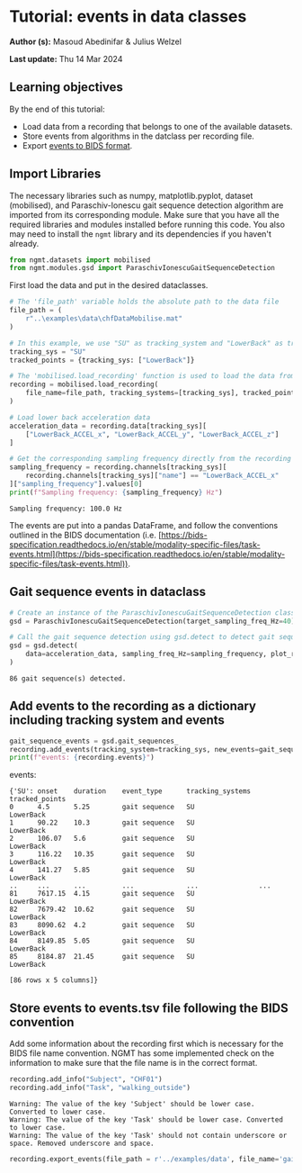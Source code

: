 # Tutorial: events in data classes

**Author (s):** Masoud Abedinifar & Julius Welzel

**Last update:** Thu 14 Mar 2024

## Learning objectives
By the end of this tutorial:

- Load data from a recording that belongs to one of the available datasets.
- Store events from algorithms in the datclass per recording file.
- Export [events to BIDS format](https://bids-specification.readthedocs.io/en/stable/modality-specific-files/task-events.html).

## Import Libraries
The necessary libraries such as numpy, matplotlib.pyplot, dataset (mobilised), and Paraschiv-Ionescu gait sequence detection algorithm are imported from its corresponding module. Make sure that you have all the required libraries and modules installed before running this code. You also may need to install the `ngmt` library and its dependencies if you haven't already.


```python
from ngmt.datasets import mobilised
from ngmt.modules.gsd import ParaschivIonescuGaitSequenceDetection
```

First load the data and put in the desired dataclasses.


```python
# The 'file_path' variable holds the absolute path to the data file
file_path = (
    r"..\examples\data\chfDataMobilise.mat"
)

# In this example, we use "SU" as tracking_system and "LowerBack" as tracked points.
tracking_sys = "SU"
tracked_points = {tracking_sys: ["LowerBack"]}

# The 'mobilised.load_recording' function is used to load the data from the specified file_path
recording = mobilised.load_recording(
    file_name=file_path, tracking_systems=[tracking_sys], tracked_points=tracked_points
)
```

```python
# Load lower back acceleration data
acceleration_data = recording.data[tracking_sys][
    ["LowerBack_ACCEL_x", "LowerBack_ACCEL_y", "LowerBack_ACCEL_z"]
]
```

```python
# Get the corresponding sampling frequency directly from the recording
sampling_frequency = recording.channels[tracking_sys][
    recording.channels[tracking_sys]["name"] == "LowerBack_ACCEL_x"
]["sampling_frequency"].values[0]
print(f"Sampling frequency: {sampling_frequency} Hz")
```
    Sampling frequency: 100.0 Hz

The events are put into a pandas DataFrame, and follow the conventions outlined in the BIDS documentation (i.e. [https://bids-specification.readthedocs.io/en/stable/modality-specific-files/task-events.html](https://bids-specification.readthedocs.io/en/stable/modality-specific-files/task-events.html)).


## Gait sequence events in dataclass

```python
# Create an instance of the ParaschivIonescuGaitSequenceDetection class
gsd = ParaschivIonescuGaitSequenceDetection(target_sampling_freq_Hz=40)

# Call the gait sequence detection using gsd.detect to detect gait sequences
gsd = gsd.detect(
    data=acceleration_data, sampling_freq_Hz=sampling_frequency, plot_results=False
)
```

    86 gait sequence(s) detected.

## Add events to the recording as a dictionary including tracking system and events

```python
gait_sequence_events = gsd.gait_sequences_
recording.add_events(tracking_system=tracking_sys, new_events=gait_sequence_events)
print(f"events: {recording.events}")
```
events:

    {'SU': onset    duration    event_type      tracking_systems  tracked_points
    0      4.5      5.25        gait sequence   SU                LowerBack
    1      90.22    10.3        gait sequence   SU                LowerBack
    2      106.07   5.6         gait sequence   SU                LowerBack
    3      116.22   10.35       gait sequence   SU                LowerBack
    4      141.27   5.85        gait sequence   SU                LowerBack
    ..     ...      ...         ...             ...               ...
    81     7617.15  4.15        gait sequence   SU                LowerBack
    82     7679.42  10.62       gait sequence   SU                LowerBack
    83     8090.62  4.2         gait sequence   SU                LowerBack
    84     8149.85  5.05        gait sequence   SU                LowerBack
    85     8184.87  21.45       gait sequence   SU                LowerBack
    
    [86 rows x 5 columns]}


## Store events to events.tsv file following the BIDS convention

Add some information about the recording first which is necessary for the BIDS file name convention. NGMT has some implemented check on the information to make sure that the file name is in the correct format.

```python
recording.add_info("Subject", "CHF01")
recording.add_info("Task", "walking_outside")
```

    Warning: The value of the key 'Subject' should be lower case. Converted to lower case.
    Warning: The value of the key 'Task' should be lower case. Converted to lower case.
    Warning: The value of the key 'Task' should not contain underscore or space. Removed underscore and space.

```python
recording.export_events(file_path = r'../examples/data', file_name='gait_sequence.csv', bids_compatible=True)
```